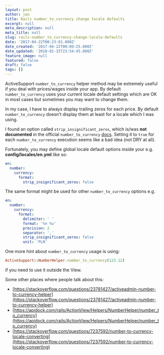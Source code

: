 ```yaml
---
layout: post
author: jan
title: Rails number_to_currency change locale defaults
excerpt: null
meta_description: null
meta_title: null
slug: rails-number_to_currency-change-locale-defaults
date: '2017-04-22T00:23:01.000Z'
date_created: '2017-04-22T00:09:25.000Z'
date_updated: '2018-01-15T23:54:45.000Z'
feature_image: null
featured: false
draft: false
tags: []
---
```

ActiveSupport `number_to_currency` helper method may be extremely useful if you deal with prices/wages inside your app. By default `number_to_currency` uses your current locale default settings which are OK in most cases but sometimes you may want to change them.

In my case, I have to always display trailing zeros for each price. By default `number_to_currency` doesn't display them at least for a locale which I was using.

I found an option called `strip_insignificant_zeros`, which is/was **not documented** in the official `number_to_currency` [docs](http://api.rubyonrails.org/classes/ActionView/Helpers/NumberHelper.html). Setting it to `true` for each `number_to_currency` execution seems like a bad idea (not DRY at all).

Fortunately, you may define global locale default options inside your e.g. **config/locales/en.yml** like so:
```yaml
en:
  number:
    currency:
      format:
        strip_insignificant_zeros: false
```

The same format might be used for other `number_to_currency` options e.g.
```yaml
en:
  number:
    currency:
      format:
        delimiter: ' '
        format: '%n %u'
        precision: 2
        separator: ','
        strip_insignificant_zeros: false
        unit: 'PLN'
```

One more hint about `number_to_currency` usage is using:
```ruby
ActiveSupport::NumberHelper.number_to_currency(123.12)
```
if you need to use it outside the View.

Some other places where people talk about this:

- [https://stackoverflow.com/questions/23781427/activeadmin-number-to-currency-helper](https://stackoverflow.com/questions/23781427/activeadmin-number-to-currency-helper)
- [https://apidock.com/rails/ActionView/Helpers/NumberHelper/number_to_currency](https://apidock.com/rails/ActionView/Helpers/NumberHelper/number_to_currency)
- [https://stackoverflow.com/questions/7237592/number-to-currency-locale-converting](https://stackoverflow.com/questions/7237592/number-to-currency-locale-converting)
